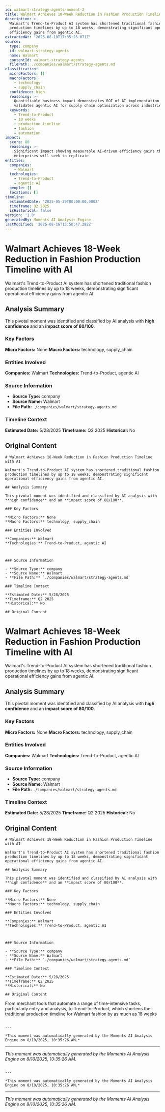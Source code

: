 ```yaml
---
id: walmart-strategy-agents-moment-2
title: Walmart Achieves 18-Week Reduction in Fashion Production Timeline with AI
description: >-
  Walmart's Trend-to-Product AI system has shortened traditional fashion
  production timelines by up to 18 weeks, demonstrating significant operational
  efficiency gains from agentic AI.
extractedAt: '2025-08-10T17:35:26.071Z'
source:
  type: company
  id: walmart-strategy-agents
  name: Walmart
  contentId: walmart-strategy-agents
  filePath: ./companies/walmart/strategy-agents.md
classification:
  microFactors: []
  macroFactors:
    - technology
    - supply_chain
  confidence: high
  reasoning: >-
    Quantifiable business impact demonstrates ROI of AI implementation and
    validates agentic AI for supply chain optimization across industries
  keywords:
    - Trend-to-Product
    - 18 weeks
    - production timeline
    - fashion
    - automation
impact:
  score: 80
  reasoning: >-
    Significant impact showing measurable AI-driven efficiency gains that other
    enterprises will seek to replicate
entities:
  companies:
    - Walmart
  technologies:
    - Trend-to-Product
    - agentic AI
  people: []
  locations: []
timeline:
  estimatedDate: '2025-05-29T00:00:00.000Z'
  timeframe: Q2 2025
  isHistorical: false
version: '1.0'
generatedBy: Moments AI Analysis Engine
lastModified: '2025-08-16T15:50:47.282Z'
---
```

# Walmart Achieves 18-Week Reduction in Fashion Production Timeline with AI

Walmart's Trend-to-Product AI system has shortened traditional fashion production timelines by up to 18 weeks, demonstrating significant operational efficiency gains from agentic AI.

## Analysis Summary

This pivotal moment was identified and classified by AI analysis with **high confidence** and an **impact score of 80/100**.

### Key Factors

**Micro Factors:** None
**Macro Factors:** technology, supply_chain

### Entities Involved

**Companies:** Walmart
**Technologies:** Trend-to-Product, agentic AI



### Source Information

- **Source Type:** company
- **Source Name:** Walmart
- **File Path:** `./companies/walmart/strategy-agents.md`

### Timeline Context

**Estimated Date:** 5/28/2025
**Timeframe:** Q2 2025
**Historical:** No

## Original Content

```
# Walmart Achieves 18-Week Reduction in Fashion Production Timeline with AI

Walmart's Trend-to-Product AI system has shortened traditional fashion production timelines by up to 18 weeks, demonstrating significant operational efficiency gains from agentic AI.

## Analysis Summary

This pivotal moment was identified and classified by AI analysis with **high confidence** and an **impact score of 80/100**.

### Key Factors

**Micro Factors:** None
**Macro Factors:** technology, supply_chain

### Entities Involved

**Companies:** Walmart
**Technologies:** Trend-to-Product, agentic AI



### Source Information

- **Source Type:** company
- **Source Name:** Walmart
- **File Path:** `./companies/walmart/strategy-agents.md`

### Timeline Context

**Estimated Date:** 5/28/2025
**Timeframe:** Q2 2025
**Historical:** No

## Original Content

```
# Walmart Achieves 18-Week Reduction in Fashion Production Timeline with AI

Walmart's Trend-to-Product AI system has shortened traditional fashion production timelines by up to 18 weeks, demonstrating significant operational efficiency gains from agentic AI.

## Analysis Summary

This pivotal moment was identified and classified by AI analysis with **high confidence** and an **impact score of 80/100**.

### Key Factors

**Micro Factors:** None
**Macro Factors:** technology, supply_chain

### Entities Involved

**Companies:** Walmart
**Technologies:** Trend-to-Product, agentic AI



### Source Information

- **Source Type:** company
- **Source Name:** Walmart
- **File Path:** `./companies/walmart/strategy-agents.md`

### Timeline Context

**Estimated Date:** 5/28/2025
**Timeframe:** Q2 2025
**Historical:** No

## Original Content

```
# Walmart Achieves 18-Week Reduction in Fashion Production Timeline with AI

Walmart's Trend-to-Product AI system has shortened traditional fashion production timelines by up to 18 weeks, demonstrating significant operational efficiency gains from agentic AI.

## Analysis Summary

This pivotal moment was identified and classified by AI analysis with **high confidence** and an **impact score of 80/100**.

### Key Factors

**Micro Factors:** None
**Macro Factors:** technology, supply_chain

### Entities Involved

**Companies:** Walmart
**Technologies:** Trend-to-Product, agentic AI



### Source Information

- **Source Type:** company
- **Source Name:** Walmart
- **File Path:** `./companies/walmart/strategy-agents.md`

### Timeline Context

**Estimated Date:** 5/28/2025
**Timeframe:** Q2 2025
**Historical:** No

## Original Content

```
From merchant tools that automate a range of time-intensive tasks, particularly entry and analysis, to Trend-to-Product, which shortens the traditional production timeline for Walmart fashion by as much as 18 weeks
```

---

*This moment was automatically generated by the Moments AI Analysis Engine on 8/10/2025, 10:35:26 AM.*

```

---

*This moment was automatically generated by the Moments AI Analysis Engine on 8/10/2025, 10:35:26 AM.*

```

---

*This moment was automatically generated by the Moments AI Analysis Engine on 8/10/2025, 10:35:26 AM.*

```

---

*This moment was automatically generated by the Moments AI Analysis Engine on 8/10/2025, 10:35:26 AM.*
